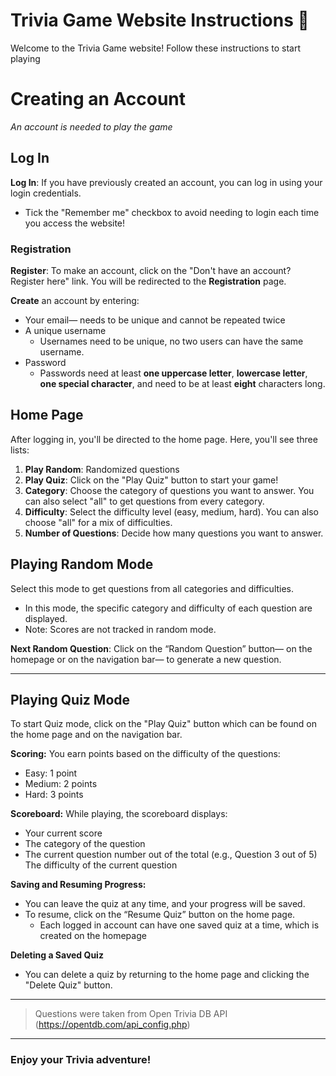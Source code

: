 # Trivia Game Website Instructions 🚀<!-- A: "Website" Instructions? Consider just using "Trivia Game" or "Trivia Game Web Application"? -->

Welcome to the Trivia Game website! Follow these instructions to start playing
<!-- A: Steps? What steps? -->
<!-- AF: changed from "steps" to instructions -->

# Creating an Account
_An account is needed to play the game_
<!-- A: Do you need an account to play? -->
<!-- AF: added in the note "an account is needed to play the game" -->

<!-- J: the heading sizes are a bit confusing. maybe make creating an account the main title and make log in the same size as registration. Or put login below registration-->
<!-- AF: made it an h1 tag instead of an h2 -->
## Log In
**Log In**: If you have previously created an account, you can log in  using your login credentials. 
- Tick the "Remember me" checkbox to avoid needing to login each time you access the website!
 <!-- A: Logging in should be its own section. -->
 <!-- AF: yessir 🫡 -->



### Registration
**Register**: To make an account, click on the "Don't have an account? Register here" link. You will be redirected to the __Registration__ page. 

**Create** an account by entering:
<!-- J: emails also need to be unique -->
- Your email— needs to be unique and cannot be repeated twice
- A unique username
    - Usernames need to be unique, no two users can have the same username.
- Password
    - Passwords need at least **one uppercase letter**, **lowercase letter**, **one special character**, and need to be at least __eight__ characters long.

<!-- A: You cannot create an account on the login page. Also need a step telling them to sit some button. Also consider telling them the password requirements. -->
<!-- AF: added a line saying users need to click on the "Don't have an acc..." button -->

## Home Page

After logging in, you'll be directed to the home page. Here, you'll see three lists: <!-- A: drop-down/dropdown list/menu, not "drop down" -->

<!-- A: Jas will also add a Play Random button to the homepage. Please mention this. -->
<!-- AF: Added that line in! -->
1. **Play Random**: Randomized questions 
2. **Play Quiz**: Click on the "Play Quiz" button to start your game!
3. **Category**: Choose the category of questions you want to answer. You can also select "all" to get questions from every category.
4. **Difficulty**: Select the difficulty level (easy, medium, hard). You can also choose "all" for a mix of difficulties.
5. **Number of Questions**: Decide how many questions you want to answer.

## Playing Random Mode

Select this mode to get questions from all categories and difficulties.
  - In this mode, the specific category and difficulty of each question are displayed.
  - Note: Scores are not tracked in random mode.

<!-- J: you can also click play random on the nav bar -->
<!-- AF: added that in! -->
**Next Random Question**: Click on the “Random Question” button— on the homepage or on the navigation bar— to generate a new question.

___

## Playing Quiz Mode
<!-- A: How do you start Quiz mode? Why isn't there a button at the top like Play Random? Is Quiz Mode endless? What IS quiz mode? Imagine explaining this to someone new. -->
<!-- AF: added the following two lines in to address your comment! -->
To start Quiz mode, click on the "Play Quiz" button which can be found on the home page and on the navigation bar.

**Scoring:**
You earn points based on the difficulty of the questions:
  - Easy: 1 point
  - Medium: 2 points
  - Hard: 3 points

**Scoreboard:**
While playing, the scoreboard displays:
  - Your current score
  - The category of the question
  - The current question number out of the total (e.g., Question 3 out of 5)
  The difficulty of the current question
 
**Saving and Resuming Progress:**
- You can leave the quiz at any time, and your progress will be saved.
- To resume, click on the “Resume Quiz” button on the home page.
    -  Each logged in account can have one saved quiz at a time, which is created on the homepage

**Deleting a Saved Quiz**
- You can delete a quiz by returning to the home page and clicking the "Delete Quiz" button. <!-- A: What does it mean to delete a quiz? -->
___

>  Questions were taken from Open Trivia DB API (https://opentdb.com/api_config.php)

<!-- J: add an ending note like have fun playing or smt -->
<!-- AF: added one! -->
___

### Enjoy your Trivia adventure!